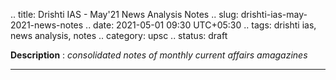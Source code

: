 .. title: Drishti IAS - May'21 News Analysis Notes
.. slug: drishti-ias-may-2021-news-notes
.. date: 2021-05-01 09:30 UTC+05:30
.. tags: drishti ias, news analysis, notes
.. category: upsc
.. status: draft

**Description** : *consolidated notes of monthly current affairs amagazines*

***
<!-- TEASER_END -->